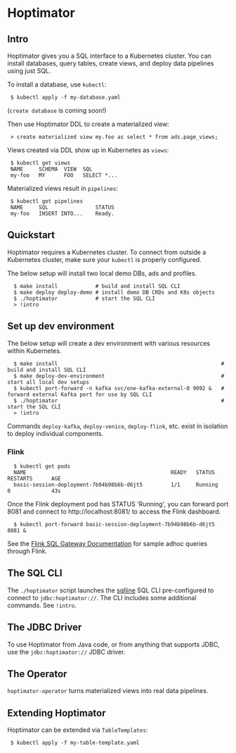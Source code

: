 # Hoptimator

## Intro

Hoptimator gives you a SQL interface to a Kubernetes cluster. You can install databases, query tables, create views, and deploy data pipelines using just SQL.

To install a database, use `kubectl`:

```
 $ kubectl apply -f my-database.yaml
```

(`create database` is coming soon!)

Then use Hoptimator DDL to create a materialized view:

```
 > create materialized view my.foo as select * from ads.page_views;
```

Views created via DDL show up in Kubernetes as `views`:

```
 $ kubectl get views
 NAME     SCHEMA  VIEW  SQL
 my-foo   MY      FOO   SELECT *...

```

Materialized views result in `pipelines`:

```
 $ kubectl get pipelines
 NAME     SQL               STATUS
 my-foo   INSERT INTO...    Ready.
```

## Quickstart

Hoptimator requires a Kubernetes cluster. To connect from outside a Kubernetes cluster, make sure your `kubectl` is properly configured.

The below setup will install two local demo DBs, ads and profiles.

```
  $ make install            # build and install SQL CLI
  $ make deploy deploy-demo # install demo DB CRDs and K8s objects
  $ ./hoptimator            # start the SQL CLI
  > !intro
```

## Set up dev environment

The below setup will create a dev environment with various resources within Kubernetes.

```
  $ make install                                                    # build and install SQL CLI
  $ make deploy-dev-environment                                     # start all local dev setups
  $ kubectl port-forward -n kafka svc/one-kafka-external-0 9092 &   # forward external Kafka port for use by SQL CLI
  $ ./hoptimator                                                    # start the SQL CLI
  > !intro
```

Commands `deploy-kafka`, `deploy-venice`, `deploy-flink`, etc. exist in isolation to deploy individual components.

### Flink

```
  $ kubectl get pods
  NAME                                              READY   STATUS    RESTARTS      AGE
  basic-session-deployment-7b94b98b6b-d6jt5         1/1     Running   0             43s
```

Once the Flink deployment pod has STATUS 'Running', you can forward port 8081 and connect to http://localhost:8081/
to access the Flink dashboard.

```
  $ kubectl port-forward basic-session-deployment-7b94b98b6b-d6jt5 8081 &
```

See the [Flink SQL Gateway Documentation](https://nightlies.apache.org/flink/flink-docs-release-1.18/docs/dev/table/sql-gateway/overview/)
for sample adhoc queries through Flink.

## The SQL CLI

The `./hoptimator` script launches the [sqlline](https://github.com/julianhyde/sqlline) SQL CLI pre-configured to connect to `jdbc:hoptimator://`. The CLI includes some additional commands. See `!intro`.

## The JDBC Driver

To use Hoptimator from Java code, or from anything that supports JDBC, use the `jdbc:hoptimator://` JDBC driver.

## The Operator

`hoptimator-operator` turns materialized views into real data pipelines.

## Extending Hoptimator

Hoptimator can be extended via `TableTemplates`:

```
 $ kubectl apply -f my-table-template.yaml
```


